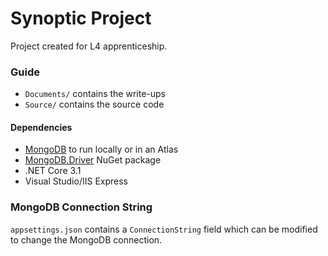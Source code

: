# Synoptic Project
Project created for L4 apprenticeship.
### Guide
- `Documents/` contains the write-ups
- `Source/` contains the source code

#### Dependencies
- [MongoDB](https://docs.mongodb.com/manual/administration/install-community/) to run locally or in an Atlas
- [MongoDB.Driver](https://www.nuget.org/packages/mongodb.driver) NuGet package
- .NET Core 3.1
- Visual Studio/IIS Express

### MongoDB Connection String
`appsettings.json` contains a `ConnectionString` field which can be modified to change the MongoDB connection.
